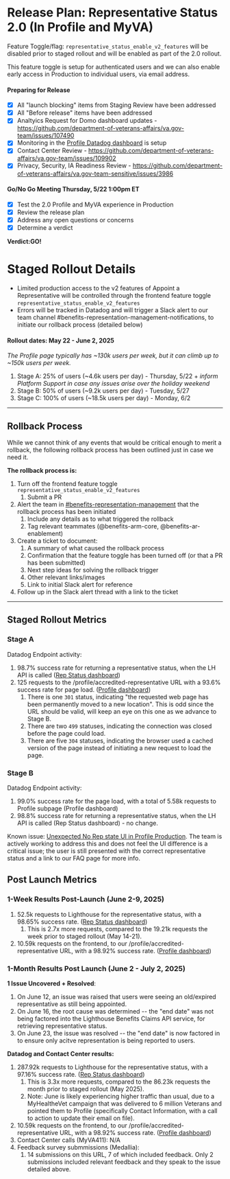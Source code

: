 # Release Plan: Representative Status 2.0 (In Profile and MyVA)

Feature Toggle/flag:
`representative_status_enable_v2_features` will be disabled prior to staged rollout and will be enabled as part of the 2.0 rollout. 

This feature toggle is setup for authenticated users and we can also enable early access in Production to individual users, via email address.

#### Preparing for Release
- [x] All "launch blocking" items from Staging Review have been addressed
- [x] All "Before release" items have been addressed
- [x] Analtyics Request for Domo dashboard updates - https://github.com/department-of-veterans-affairs/va.gov-team/issues/107490
- [x] Monitoring in the [Profile Datadog dashboard](https://vagov.ddog-gov.com/dashboard/86m-u8e-z5x/authenticated-experience-profile?fromUser=false&refresh_mode=sliding&from_ts=1746734846272&to_ts=1747339646272&live=true) is setup
- [x] Contact Center Review - https://github.com/department-of-veterans-affairs/va.gov-team/issues/109902
- [x] Privacy, Security, IA Readiness Review - https://github.com/department-of-veterans-affairs/va.gov-team-sensitive/issues/3986

#### Go/No Go Meeting Thursday, 5/22 1:00pm ET
- [x] Test the 2.0 Profile and MyVA experience in Production
- [x] Review the release plan
- [x] Address any open questions or concerns 
- [x] Determine a verdict

**Verdict:GO!**

# Staged Rollout Details

- Limited production access to the v2 features of Appoint a Representative will be controlled through the frontend feature toggle `representative_status_enable_v2_features`
- Errors will be tracked in Datadog and will trigger a Slack alert to our team channel #benefits-representation-management-notifications, to initiate our rollback process (detailed below)

#### Rollout dates: May 22 - June 2, 2025
_The Profile page typically has ~130k users per week, but it can climb up to ~150k users per week._
1. Stage A: 25% of users (~4.6k users per day) - Thursday, 5/22 + _inform Platform Support in case any issues arise over the holiday weekend_
2. Stage B: 50% of users (~9.2k users per day) - Tuesday, 5/27
4. Stage C: 100% of users (~18.5k users per day) - Monday, 6/2

***

## Rollback Process

While we cannot think of any events that would be critical enough to merit a rollback, the following rollback process has been outlined just in case we need it.

**The rollback process is:**
1. Turn off the frontend feature toggle `representative_status_enable_v2_features` 
   1. Submit a PR
2. Alert the team in [#benefits-representation-management](https://slack.com/archives/C05L6HSJLHM) that the rollback process has been initiated
   1. Include any details as to what triggered the rollback
   2. Tag relevant teammates (@benefits-arm-core, @benefits-ar-enablement)
3. Create a ticket to document:
   1. A summary of what caused the rollback process
   2. Confirmation that the feature toggle has been turned off (or that a PR has been submitted)
   3. Next step ideas for solving the rollback trigger
   4. Other relevant links/images
   5. Link to initial Slack alert for reference
4. Follow up in the Slack alert thread with a link to the ticket

***

## Staged Rollout Metrics
### Stage A
Datadog Endpoint activity:
1. 98.7% success rate for returning a representative status, when the LH API is called ([Rep Status dashboard](https://vagov.ddog-gov.com/dashboard/ttj-p2z-9gh/arm-representative-status?fromUser=true&refresh_mode=paused&from_ts=1747897200000&to_ts=1748027517007&live=false))
2. 125 requests to the /profile/accredited-representative URL with a 93.6% success rate for page load. ([Profile dashboard](https://vagov.ddog-gov.com/s/f327ad72-c02a-11ec-a50a-da7ad0900007/cvt-efh-hzf))
   1. There is one `301` status, indicating "the requested web page has been permanently moved to a new location". This is odd since the URL should be valid, will keep an eye on this one as we advance to Stage B.
   2. There are two `499` statuses, indicating the connection was closed before the page could load.
   3. There are five `304` statuses, indicating the browser used a cached version of the page instead of initiating a new request to load the page.

### Stage B 
Datadog Endpoint activity:
1. 99.0% success rate for the page load, with a total of 5.58k requests to Profile subpage (Profile dashboard)
2. 98.8% success rate for returning a representative status, when the LH API is called (Rep Status dashboard) - no change.

Known issue: [Unexpected No Rep state UI in Profile Production](https://github.com/department-of-veterans-affairs/va.gov-team/issues/110911). The team is actively working to address this and does not feel the UI difference is a critical issue; the user is still presented with the correct representative status and a link to our FAQ page for more info.

## Post Launch Metrics

### 1-Week Results Post-Launch (June 2-9, 2025)
1. 52.5k requests to Lighthouse for the representative status, with a 98.65% success rate. ([Rep Status dashboard](https://vagov.ddog-gov.com/dashboard/ttj-p2z-9gh/arm-representative-status?fromUser=true&refresh_mode=paused&from_ts=1747897200000&to_ts=1748027517007&live=false))
   1. This is 2.7x more requests, compared to the 19.21k requests the week prior to staged rollout (May 14-21).
2. 10.59k requests on the frontend, to our /profile/accredited-representative URL, with a 98.92% success rate. ([Profile dashboard](https://vagov.ddog-gov.com/s/f327ad72-c02a-11ec-a50a-da7ad0900007/cvt-efh-hzf))

### 1-Month Results Post Launch (June 2 - July 2, 2025)

**1 Issue Uncovered + Resolved**: 
1. On June 12, an issue was raised that users were seeing an old/expired representative as still being appointed.
2. On June 16, the root cause was determined -- the "end date" was not being factored into the Lighthouse Benefits Claims API service, for retrieving representative status.
3. On June 23, the issue was resolved -- the "end date" is now factored in to ensure only acitve representation is being reported to users.

**Datadog and Contact Center results:**
1. 287.92k requests to Lighthouse for the representative status, with a 97.16% success rate. ([Rep Status dashboard](https://vagov.ddog-gov.com/dashboard/ttj-p2z-9gh/arm-representative-status?fromUser=false&refresh_mode=paused&from_ts=1748847600000&to_ts=1751525999999&live=false))
   1. This is 3.3x more requests, compared to the 86.23k requests the month prior to staged rollout (May 2025).
   2. Note: June is likely experiencing higher traffic than usual, due to a MyHealtheVet campaign that was delivered to 6 million Veterans and pointed them to Profile (specifically Contact Information, with a call to action to update their email on file).
2. 10.59k requests on the frontend, to our /profile/accredited-representative URL, with a 98.92% success rate. ([Profile dashboard](https://vagov.ddog-gov.com/dashboard/86m-u8e-z5x/authenticated-experience-profile?fromUser=false&refresh_mode=paused&from_ts=1748847600000&to_ts=1751525999999&live=false))
3. Contact Center calls (MyVA411): N/A
4. Feedback survey submmissions (Medallia):
   1. 14 submissions on this URL, 7 of which included feedback. Only 2 submissions included relevant feedback and they speak to the issue detailed above.


